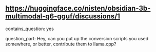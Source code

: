 ## https://huggingface.co/nisten/obsidian-3b-multimodal-q6-gguf/discussions/1

contains_question: yes

question_part: Hey, can you put up the conversion scripts you used somewhere, or better, contribute them to llama.cpp?